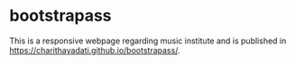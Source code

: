 # bootstrapass
This is a responsive webpage regarding music institute and is published in  https://charithayadati.github.io/bootstrapass/.

